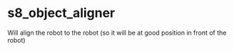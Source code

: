 s8_object_aligner
=================

Will align the robot to the robot (so it will be at good position in front of the robot)
